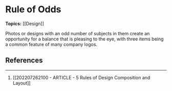 # Rule of Odds

**Topics:** [[Design]]

Photos or designs with an odd number of subjects in them create an opportunity for a balance that is pleasing to the eye, with three items being a common feature of many company logos.

## References
---
1. [[202207262100 - ARTICLE - 5 Rules of Design Composition and Layout]]